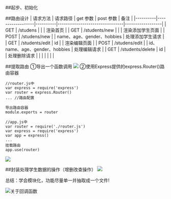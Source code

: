 ##起步、初始化

##路由设计
| 请求方法 |     请求路径     | get 参数 |           post 参数            |       备注       |
|----------|------------------|----------|--------------------------------|------------------|
| GET      | /studens         |          |                                | 渲染首页         |
| GET      | /students/new    |          |                                | 渲染添加学生页面 |
| POST     | /studens/new     |          | name、age、gender、hobbies     | 处理添加学生请求 |
| GET      | /students/edit   | id       |                                | 渲染编辑页面     |
| POST     | /studens/edit    |          | id、name、age、gender、hobbies | 处理编辑请求     |
| GET      | /students/delete | id       |                                | 处理删除请求     |
|          |                  |          |                                |                  |


##提取路由
①导出一个函数调用 ![](https://upload-images.jianshu.io/upload_images/9249356-4c97b06f68124658.png?imageMogr2/auto-orient/strip%7CimageView2/2/w/1240)
②使用Express提供的express.Router()路由容器
```
//router.js中
var express = require('express')
var router = express.Router()
... //路由配置

导出路由容器
module.exports = router  

//app.js中
var router = require('./router.js')
var express = require('express')
var app = express()
...
挂载路由
app.use(router)
```
![](https://upload-images.jianshu.io/upload_images/9249356-46a66065f8b31f97.png?imageMogr2/auto-orient/strip%7CimageView2/2/w/1240)


##封装处理学生数据的操作（增删改查操作）
![](https://upload-images.jianshu.io/upload_images/9249356-a214828c167c06a0.png?imageMogr2/auto-orient/strip%7CimageView2/2/w/1240)

总结：学会模块化，功能尽量单一并抽取成一个文件!

![关于回调函数](https://upload-images.jianshu.io/upload_images/9249356-93417accd52bfae3.png?imageMogr2/auto-orient/strip%7CimageView2/2/w/1240)
